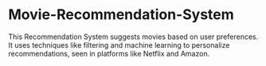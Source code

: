 # Movie-Recommendation-System
This Recommendation System suggests movies based on user preferences. It uses techniques like filtering and machine learning to personalize recommendations, seen in platforms like Netflix and Amazon. 
